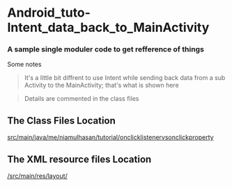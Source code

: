 # Android_tuto-Intent_data_back_to_MainActivity

### A sample single moduler code to get refference of things

Some notes
>It's a little bit diffrent to use Intent while sending back data from a sub Activity to the MainActivity; that's what is shown here

>Details are commented in the class files

## The Class Files Location
[src/main/java/me/niamulhasan/tutorial/onclicklistenervsonclickproperty](src/main/java/me/niamulhasan/tutorial/onclicklistenervsonclickproperty)

## The XML resource files Location
[/src/main/res/layout/](/src/main/res/layout/)
